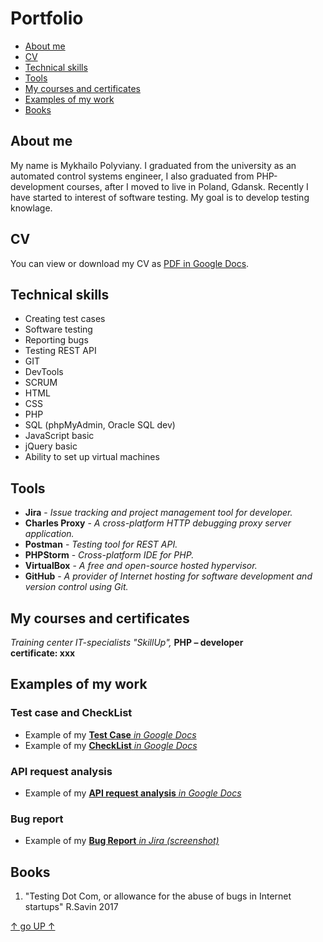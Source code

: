 # Portfolio

- [About me](https://github.com/MishaPoliv/portfolio#about-me)
- [CV](https://github.com/MishaPoliv/portfolio#cv)
- [Technical skills](https://github.com/MishaPoliv/portfolio#technical-skills) 
- [Tools](https://github.com/MishaPoliv/portfolio#tools)
- [My courses and certificates](https://github.com/MishaPoliv/portfolio#my-courses-and-certificates)
- [Examples of my work](https://github.com/MishaPoliv/portfolio/edit/main/README.md#examples-of-my-work)
- [Books](https://github.com/MishaPoliv/portfolio#books)

## About me

My name is Mykhailo Polyviany. I graduated from the university as an automated control systems engineer, I also graduated from PHP-development courses, after I moved to live in Poland, Gdansk. Recently I have started to interest of software testing. My goal is to develop testing knowlage. 

## CV

You can view or download my CV as [PDF in Google Docs](https://drive.google.com/file/d/1kKuTfh_MqWK9hMAkk9myedkIKbUKV3Dw/view?usp=sharing).

## Technical skills

- Creating test cases
- Software testing
- Reporting bugs
- Testing REST API
- GIT
- DevTools
- SCRUM
- HTML
- CSS
- PHP
- SQL (phpMyAdmin, Oracle SQL dev)
- JavaScript basic
- jQuery basic
- Ability to set up virtual machines

## Tools

- **Jira** - *Issue tracking and project management tool for developer.*
- **Charles Proxy** - *A cross-platform HTTP debugging proxy server application.*
- **Postman** - *Testing tool for REST API.*
- **PHPStorm** - *Cross-platform IDE for PHP.*
- **VirtualBox** - *A free and open-source hosted hypervisor.*
- **GitHub** - *A provider of Internet hosting for software development and version control using Git.*

## My courses and certificates

*Training center IT-specialists "SkillUp",* **PHP – developer**<br>
**certificate: xxx**

## Examples of my work

### Test case and CheckList

- Example of my [**Test Case** *in Google Docs*](https://docs.google.com/spreadsheets/d/1951-beqg6YqAi1tmZGQ03POFUh1Pqa8Ogj4ZLsY_moc/edit?usp=sharing)<br>
- Example of my [**CheckList** *in Google Docs*](https://docs.google.com/spreadsheets/d/1XDKSxIMICXTyAA9DxrSlhcYRsA5M7FRnybKX0Gdj29M/edit?usp=sharing)

### API request analysis

- Example of my [**API request analysis** *in Google Docs*](https://docs.google.com/spreadsheets/d/1RtvVTa9IbWdCB3vwp3GbBvDf19U1elxoeq6PQq43TRI/edit?usp=sharing)

### Bug report

- Example of my [**Bug Report** *in Jira (screenshot)*](https://drive.google.com/file/d/1LgbSdHyrJaMUsHHvIgvUMwkA9psMtggd/view?usp=sharing)

## Books


1. "Testing Dot Com, or allowance for the abuse of bugs in Internet startups" R.Savin 2017


[↑ go UP ↑](https://github.com/MishaPoliv/portfolio/edit/main/README.md#portfolio) 
